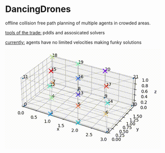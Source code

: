 # DancingDrones

offline collision free path planning of multiple agents in crowded areas.

<ins>tools of the trade:</ins> pddls and assosicated solvers

<ins>currently:</ins> agents have no limited velocities making funky solutions

![Taste](/docs/example.gif)